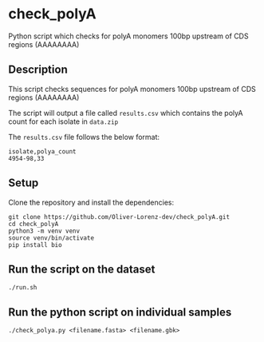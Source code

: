 # check_polyA
Python script which checks for polyA monomers 100bp upstream of CDS regions (AAAAAAAA)

## Description
This script checks sequences for polyA monomers 100bp upstream of CDS regions (AAAAAAAA)

The script will output a file called `results.csv` which contains the polyA count for each isolate in `data.zip`

The `results.csv` file follows the below format:
```csv
isolate,polya_count
4954-98,33
```

## Setup
Clone the repository and install the dependencies:
```shell
git clone https://github.com/Oliver-Lorenz-dev/check_polyA.git
cd check_polyA
python3 -m venv venv
source venv/bin/activate
pip install bio
```

## Run the script on the dataset
```shell
./run.sh
```

## Run the python script on individual samples
```shell
./check_polya.py <filename.fasta> <filename.gbk>
```